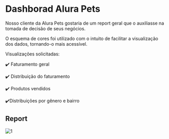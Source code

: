 # Dashborad Alura Pets

Nosso cliente da Alura Pets gostaria de um report geral que o auxiliasse na tomada de decisão de seus negócios.

O esquema de cores foi utilizado com o intuito de facilitar a visualização dos dados, tornando-o mais acessível.

Visualizações solicitadas:

✔️ Faturamento geral

✔️ Distribuição do faturamento

✔️ Produtos vendidos

✔️Distribuições por gênero e bairro


## Report

![1](https://user-images.githubusercontent.com/78048771/137409883-b1c22011-dd30-4859-b119-b1ec93a8423f.png)
